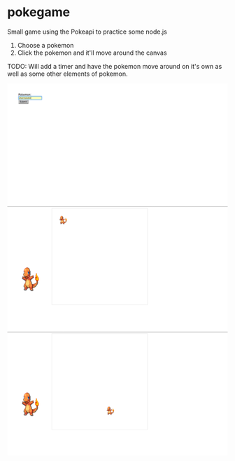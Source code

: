 # pokegame
Small game using the Pokeapi to practice some node.js

1) Choose a pokemon
2) Click the pokemon and it'll move around the canvas

TODO:
Will add a timer and have the pokemon move around on it's own as well as some other elements of pokemon.

![alt tag](/assets/first.png)
![alt tag](/assets/second.png)
![alt tag](/assets/third.png)
